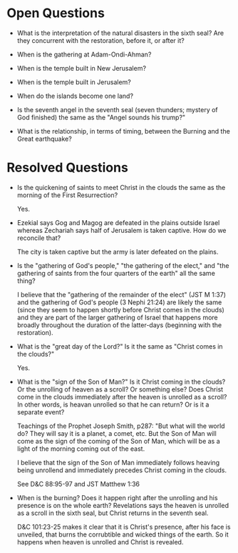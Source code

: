 # Open Questions

* What is the interpretation of the natural disasters in the sixth seal? Are they 
concurrent with the restoration, before it, or after it?
 
* When is the gathering at Adam-Ondi-Ahman? 
 
* When is the temple built in New Jerusalem?

* When is the temple built in Jerusalem?
 
* When do the islands become one land?

* Is the seventh angel in the seventh seal (seven thunders; mystery of God finished) the same
as the "Angel sounds his trump?"

* What is the relationship, in terms of timing, between the Burning and the Great earthquake?

# Resolved Questions

* Is the quickening of saints to meet Christ in the clouds the same as the morning of
the First Resurrection? 
     
    Yes.

* Ezekial says Gog and Magog are defeated in the plains outside Israel whereas
Zechariah says half of Jerusalem is taken captive. How do we reconcile that?
     
    The city is taken captive but the army is later defeated on the plains.

* Is the "gathering of God's people," "the gathering of the elect," and "the gathering of saints
from the four quarters of the earth" all the same thing?
     
    I believe that the "gathering of the remainder of the elect" (JST M 1:37) and the gathering of God's people (3 Nephi 21:24)
    are likely the same (since they seem to happen shortly before Christ comes in the clouds) and they are part of the larger
    gathering of Israel that happens more broadly throughout the duration of the latter-days (beginning with the restoration).

* What is the "great day of the Lord?" Is it the same as "Christ comes in the clouds?"

    Yes.

* What is the "sign of the Son of Man?" Is it Christ coming in the clouds? Or the unrolling
of heaven as a scroll? Or something else? Does Christ come in the clouds immediately after 
the heaven is unrolled as a scroll? In other words, is heavan unrolled so that he can return?
Or is it a separate event?

    Teachings of the Prophet Joseph Smith, p287: "But what will the world do? They will say
    it is a planet, a comet, etc. But the Son of Man will come as the sign of the coming of
    the Son of Man, which will be as a light of the morning coming out of the east.

    I believe that the sign of the Son of Man immediately follows heaving being unrollend
    and immediately precedes Christ coming in the clouds.

    See D&C 88:95-97 and JST Matthew 1:36

* When is the burning? Does it happen right after the unrolling and his presence is on the
whole earth? Revelations says the heaven is unrolled as a scroll in the sixth seal, but 
Christ returns in the seventh seal.

    D&C 101:23-25 makes it clear that it is Christ's presence, after his face is unveiled,
    that burns the corrubtible and wicked things of the earth. So it happens when heaven
    is unrolled and Christ is revealed.
